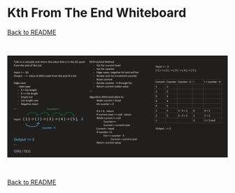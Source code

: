 # Kth From The End Whiteboard
[Back to README](./../README.md#kthfromend)

<br>

![append whiteboard](./../assets/kth-from-end.png)

<br>

[Back to README](./../README.md#kthfromend)